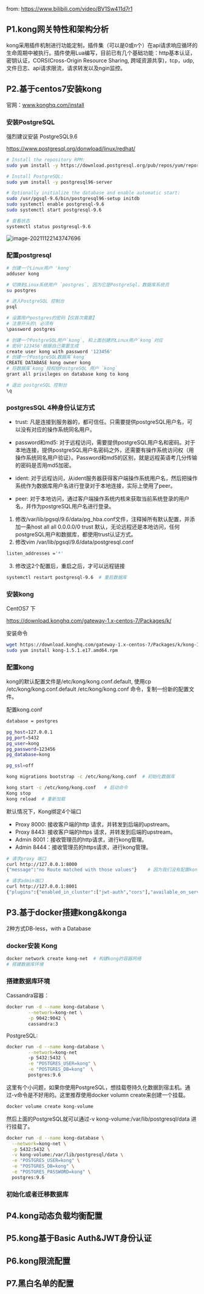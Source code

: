 from: https://www.bilibili.com/video/BV1Sw411d7r1



## P1.kong网关特性和架构分析

kong采用插件机制进行功能定制，插件集（可以是0或n个）在api请求响应循环的生命周期中被执行。插件使用Lua编写，目前已有几个基础功能：http基本认证，密钥认证，CORS(Cross-Origin Resource Sharing, 跨域资源共享)，tcp，udp, 文件日志、api请求限流，请求转发以及ngin监控。

## P2.基于centos7安装kong

官网：www.konghq.com/install

### 安装PostgreSQL

强烈建议安装 PostgreSQL9.6

https://www.postgresql.org/donwload/linux/redhat/

```sh
# Install the repository RPM:
sudo yum install -y https://download.postgresql.org/pub/repos/yum/reporpms/EL-7-x86_64/pgdg-redhat-repo-latest.noarch.rpm

# Install PostgreSQL:
sudo yum install -y postgresql96-server

# Optionally initialize the database and enable automatic start:
sudo /usr/pgsql-9.6/bin/postgresql96-setup initdb
sudo systemctl enable postgresql-9.6
sudo systemctl start postgresql-9.6

# 查看状态
systemctl status postgresql-9.6
```

![image-20211122143747696](E:\JS\booknote\jpgBed\image-20211122143747696.png)

### 配置postgresql

```sh
# 创建一个Linux用户 'kong'
adduser kong

# 切换到Linux系统用户 `postgres`, 因为它是PostgreSql，数据库系统员
su postgres

# 进入PostgreSQL 控制台
psql

# 设置用户postgres的密码【仅首次需要】
# 注意开头的\ 必须有
\password postgres

# 创建一个PostgreSQL用户`kong`, 和上面创建的Linux用户`kong`对应
# 密码'123456'根据自己需要生成
create user kong with password '123456'
# 创建一个PostgreSQL数据库`kong`
CREATE DATABASE kong owner kong
# 将数据库`kong`授权给PostgreSQL 用户 `kong`
grant all privileges on database kong to kong

# 退出 postgreSQL 控制台
\q
```

### postgresSQL 4种身份认证方式

- trust: 凡是连接到服务器的，都可信任。只需要提供postgreSQL用户名，可以没有对应的操作系统同名用户。

- password和md5: 对于远程访问，需要提供postgreSQL用户名和密码。对于本地连接，提供postgreSQL用户名密码之外，还需要有操作系统访问权（用操作系统同名用户验证）。Password和md5的区别，就是远程英语考几分传输的密码是否用md5加密。
- ident: 对于远程访问，从ident服务器获得客户端操作系统用户名，然后把操作系统作为数据库用户名进行登录对于本地连接，实际上使用了peer。
- peer: 对于本地访问，通过客户端操作系统内核来获取当前系统登录的用户名，并作为postgreSQL用户名进行登录。



1. 修改/var/lib/pgsql/9.6/data/pg_hba.conf文件，注释掉所有默认配置，并添加一条host all all 0.0.0.0/0 trust 默认，无论远程还是本地访问，任何postgreSQL用户和数据库，都使用trust认证方式。
2. 修改vim  /var/lib/pgsql/9.6/data/postgresql.conf 
```sh
listen_addresses ='*'
```
3. 修改这2个配置后，重启之后，才可以远程链接


```sh
systemctl restart postgresql-9.6  # 重启数据库
```

### 安装kong

CentOS7 下

https://download.konghq.com/gateway-1.x-centos-7/Packages/k/

安装命令

```sh
wget https://download.konghq.com/gateway-1.x-centos-7/Packages/k/kong-1.5.1.e17.amd64.rpm
sudo yum install kong-1.5.1.e17.amd64.rpm
```

### 配置kong

kong的默认配置文件是/etc/kong/kong.conf.default, 使用cp /etc/kong/kong.conf.default /etc/kong/kong.conf 命令，复制一份新的配置文件。

配置kong.conf

```sh
database = postgres

pg_host=127.0.0.1
pg_port=5432
pg_user=kong
pg_password=123456
pg_database=kong

pg_ssl=off
```

```sh
kong migrations bootstrap -c /etc/kong/kong.conf  # 初始化数据库
```

```sh
kong start -c /etc/kong/kong.conf	# 启动命令
Kong stop
kong reload  # 重新加载
```

默认情况下，Kong绑定4个端口

- Proxy 8000: 接收客户端的http 请求，并转发到后端的upstream。
- Proxy 8443: 接收客户端的https 请求，并转发到后端的upstream。
- Admin 8001：接收管理员的http请求，进行kong管理。
- Admin 8444：接收管理员的https请求，进行kong管理。

```sh
# 请求proxy 端口
curl http://127.0.0.1:8000
{"message":"no Route matched with those values"}	# 因为我们没有配置kong路由。

# 请求admin端口
curl http://127.0.0.1:8001
{"plugins":{"enabled_in_cluster":["jwt-auth","cors"],"available_on_server":....   # 省略
```



## P3.基于docker搭建kong&konga

2种方式DB-less，with a Database

### docker安装 Kong

```sh
docker network create kong-net	# 构建kong的容器网络
# 搭建数据库环境
```

### 搭建数据库环境

Cassandra容器：

```sh
docker run -d --name kong-database \
		--network=kong-net \
		-p 9042:9042 \
		cassandra:3 
```

PostgreSQL:

```sh
docker run -d --name kong-database \
		--network=kong-net
		-p 5432:5432 \
		-e "POSTGRES_USER=kong" \
		-e "POSTGRES_DB=kong"  \
		postgres:9.6
```

这里有个小问题，如果你使用PostgreSQL，想挂载卷持久化数据到宿主机。通过-v命令是不好用的。这里推荐使用docker volumn create来创建一个挂载。

```sh
docker volume create kong-volume
```

然后上面的PostgreSQL就可以通过-v kong-volume:/var/lib/postgresql/data 进行挂载了。

```sh
docker run -d --name kong-database \
  --network=kong-net \
  -p 5432:5432 \
  -v kong-volume:/var/lib/postgresql/data \
  -e "POSTGRES_USER=kong" \
  -e "POSTGRES_DB=kong" \
  -e "POSTGRES_PASSWORD=kong" \
  postgres:9.6
```

### 初始化或者迁移数据库



## P4.kong动态负载均衡配置
## P5.kong基于Basic Auth&JWT身份认证
## P6.kong限流配置
## P7.黑白名单的配置